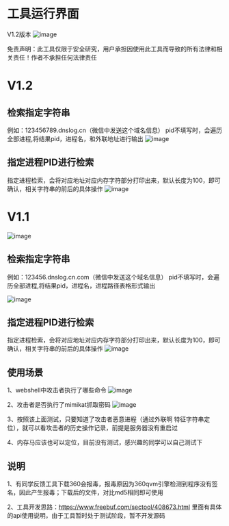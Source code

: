 # 工具运行界面

V1.2版本
![image](https://github.com/user-attachments/assets/2f6b6f33-c019-43fc-b0bc-7351ef090a67)

免责声明：此工具仅限于安全研究，用户承担因使用此工具而导致的所有法律和相关责任！作者不承担任何法律责任

# V1.2
## 检索指定字符串
例如：123456789.dnslog.cn（微信中发送这个域名信息）
pid不填写时，会遍历全部进程,将结果pid，进程名，和外联地址进行输出
![image](https://github.com/user-attachments/assets/4586bdf7-0319-403a-8935-85e4a8443c47)

## 指定进程PID进行检索
指定进程检索，会将对应地址对应内存字符部分打印出来，默认长度为100，即可确认，相关字符串的前后的具体操作
![image](https://github.com/user-attachments/assets/f74183c6-2928-4796-9d99-9f9a5f9469df)

# V1.1
![image](https://github.com/user-attachments/assets/c7be3697-ec75-4b95-a310-f4be2fed960a)
## 检索指定字符串
例如：123456.dnslog.cn.com（微信中发送这个域名信息）
pid不填写时，会遍历全部进程,将结果pid，进程名，进程路径表格形式输出

![image](https://github.com/user-attachments/assets/a335869d-306a-4fc1-97aa-e514a0c157b1)

## 指定进程PID进行检索
指定进程检索，会将对应地址对应内存字符部分打印出来，默认长度为100，即可确认，相关字符串的前后的具体操作
![image](https://github.com/user-attachments/assets/0f043fe3-0f47-42db-91e9-302e3efe6384)

## 使用场景  

1、webshell中攻击者执行了哪些命令
![image](https://github.com/user-attachments/assets/b533022f-c67d-41df-b018-057f29cf1f79)

2、攻击者是否执行了mimikat抓取密码
![image](https://github.com/user-attachments/assets/6854d940-a05b-46ca-b660-ec944ed7d7f5)

3、按照该上面测试，只要知道了攻击者恶意进程（通过外联啊 特征字符串定位），就可以看攻击者的历史操作记录，前提是服务器没有重启过  

4、内存马应该也可以定位，目前没有测试，感兴趣的同学可以自己测试下

## 说明
1、有同学反馈工具下载360会报毒，报毒原因为360qvm引擎检测到程序没有签名，因此产生报毒；下载后的文件，对比md5相同即可使用

2、工具开发思路：https://www.freebuf.com/sectool/408673.html 里面有具体的api使用说明，由于工具暂时处于测试阶段，暂不开发源码
